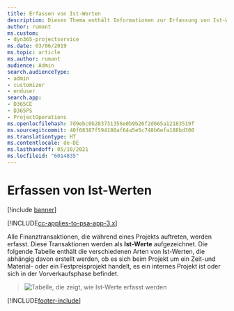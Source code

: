 ```yaml
---
title: Erfassen von Ist-Werten
description: Dieses Thema enthält Informationen zur Erfassung von Ist-Werten.
author: rumant
ms.custom:
- dyn365-projectservice
ms.date: 03/06/2019
ms.topic: article
ms.author: rumant
audience: Admin
search.audienceType:
- admin
- customizer
- enduser
search.app:
- D365CE
- D365PS
- ProjectOperations
ms.openlocfilehash: 7d9ebc0b283731356e0b9b26f2d665a12183519f
ms.sourcegitcommit: 40f68387f594180af64a5e5c748b6efa188bd300
ms.translationtype: HT
ms.contentlocale: de-DE
ms.lasthandoff: 05/10/2021
ms.locfileid: "6014835"
---
```

# <a name="recording-actuals"></a>Erfassen von Ist-Werten 

[!include [banner](../includes/psa-now-project-operations.md)]

[!INCLUDE[cc-applies-to-psa-app-3.x](../includes/cc-applies-to-psa-app-3x.md)]

Alle Finanztransaktionen, die während eines Projekts auftreten, werden erfasst. Diese Transaktionen werden als **Ist-Werte** aufgezeichnet. Die folgende Tabelle enthält die verschiedenen Arten von Ist-Werten, die abhängig davon erstellt werden, ob es sich beim Projekt um ein Zeit-und Material- oder ein Festpreisprojekt handelt, es ein internes Projekt ist oder sich in der Vorverkaufsphase befindet.

> ![Tabelle, die zeigt, wie Ist-Werte erfasst werden](media/advanced-table2.png)


[!INCLUDE[footer-include](../includes/footer-banner.md)]